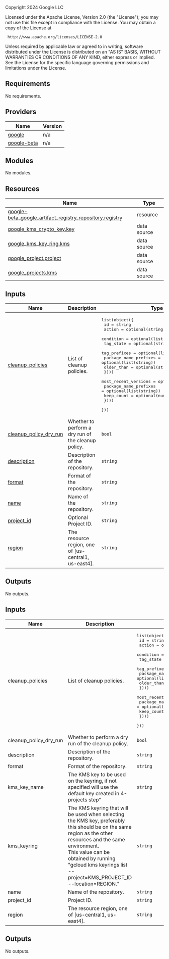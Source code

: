 <!-- BEGIN_TF_DOCS -->
Copyright 2024 Google LLC

Licensed under the Apache License, Version 2.0 (the "License");
you may not use this file except in compliance with the License.
You may obtain a copy of the License at

     http://www.apache.org/licenses/LICENSE-2.0

Unless required by applicable law or agreed to in writing, software
distributed under the License is distributed on an "AS IS" BASIS,
WITHOUT WARRANTIES OR CONDITIONS OF ANY KIND, either express or implied.
See the License for the specific language governing permissions and
limitations under the License.

## Requirements

No requirements.

## Providers

| Name | Version |
|------|---------|
| <a name="provider_google"></a> [google](#provider\_google) | n/a |
| <a name="provider_google-beta"></a> [google-beta](#provider\_google-beta) | n/a |

## Modules

No modules.

## Resources

| Name | Type |
|------|------|
| [google-beta_google_artifact_registry_repository.registry](https://registry.terraform.io/providers/hashicorp/google-beta/latest/docs/resources/google_artifact_registry_repository) | resource |
| [google_kms_crypto_key.key](https://registry.terraform.io/providers/hashicorp/google/latest/docs/data-sources/kms_crypto_key) | data source |
| [google_kms_key_ring.kms](https://registry.terraform.io/providers/hashicorp/google/latest/docs/data-sources/kms_key_ring) | data source |
| [google_project.project](https://registry.terraform.io/providers/hashicorp/google/latest/docs/data-sources/project) | data source |
| [google_projects.kms](https://registry.terraform.io/providers/hashicorp/google/latest/docs/data-sources/projects) | data source |

## Inputs

| Name | Description | Type | Default | Required |
|------|-------------|------|---------|:--------:|
| <a name="input_cleanup_policies"></a> [cleanup\_policies](#input\_cleanup\_policies) | List of cleanup policies. | <pre>list(object({<br>    id     = string<br>    action = optional(string)<br>    condition = optional(list(object({<br>      tag_state             = optional(string)<br>      tag_prefixes          = optional(list(string))<br>      package_name_prefixes = optional(list(string))<br>      older_than            = optional(string)<br>    })))<br>    most_recent_versions = optional(list(object({<br>      package_name_prefixes = optional(list(string))<br>      keep_count            = optional(number)<br>    })))<br>  }))</pre> | <pre>[<br>  {<br>    "action": "DELETE",<br>    "condition": [<br>      {<br>        "older_than": "2592000s",<br>        "tag_prefixes": [<br>          "alpha",<br>          "v0"<br>        ],<br>        "tag_state": "TAGGED"<br>      }<br>    ],<br>    "id": "delete-prerelease"<br>  }<br>]</pre> | no |
| <a name="input_cleanup_policy_dry_run"></a> [cleanup\_policy\_dry\_run](#input\_cleanup\_policy\_dry\_run) | Whether to perform a dry run of the cleanup policy. | `bool` | `false` | no |
| <a name="input_description"></a> [description](#input\_description) | Description of the repository. | `string` | `""` | no |
| <a name="input_format"></a> [format](#input\_format) | Format of the repository. | `string` | `"DOCKER"` | no |
| <a name="input_name"></a> [name](#input\_name) | Name of the repository. | `string` | n/a | yes |
| <a name="input_project_id"></a> [project\_id](#input\_project\_id) | Optional Project ID. | `string` | `null` | no |
| <a name="input_region"></a> [region](#input\_region) | The resource region, one of [us-central1, us-east4]. | `string` | `"us-central1"` | no |

## Outputs

No outputs.
<!-- END_TF_DOCS -->
<!-- BEGINNING OF PRE-COMMIT-TERRAFORM DOCS HOOK -->
## Inputs

| Name | Description | Type | Default | Required |
|------|-------------|------|---------|:--------:|
| cleanup\_policies | List of cleanup policies. | <pre>list(object({<br>    id     = string<br>    action = optional(string)<br>    condition = optional(list(object({<br>      tag_state             = optional(string)<br>      tag_prefixes          = optional(list(string))<br>      package_name_prefixes = optional(list(string))<br>      older_than            = optional(string)<br>    })))<br>    most_recent_versions = optional(list(object({<br>      package_name_prefixes = optional(list(string))<br>      keep_count            = optional(number)<br>    })))<br>  }))</pre> | <pre>[<br>  {<br>    "action": "DELETE",<br>    "condition": [<br>      {<br>        "older_than": "2592000s",<br>        "tag_prefixes": [<br>          "alpha",<br>          "v0"<br>        ],<br>        "tag_state": "TAGGED"<br>      }<br>    ],<br>    "id": "delete-prerelease"<br>  }<br>]</pre> | no |
| cleanup\_policy\_dry\_run | Whether to perform a dry run of the cleanup policy. | `bool` | `false` | no |
| description | Description of the repository. | `string` | `""` | no |
| format | Format of the repository. | `string` | `"DOCKER"` | no |
| kms\_key\_name | The KMS key to be used on the keyring, if not specified will use the default key created in 4-projects step" | `string` | `""` | no |
| kms\_keyring | The KMS keyring that will be used when selecting the KMS key, preferably this should be on the same region as the other resources and the same environment.<br>This value can be obtained by running "gcloud kms keyrings list --project=KMS\_PROJECT\_ID --location=REGION." | `string` | n/a | yes |
| name | Name of the repository. | `string` | n/a | yes |
| project\_id | Project ID. | `string` | n/a | yes |
| region | The resource region, one of [us-central1, us-east4]. | `string` | `"us-central1"` | no |

## Outputs

No outputs.

<!-- END OF PRE-COMMIT-TERRAFORM DOCS HOOK -->
